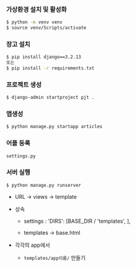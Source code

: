 

### 가상환경 설치 및 활성화

```bash
$ python -m venv venv
$ source venv/Scripts/activate
```

### 장고 설치

```bash
$ pip install django==3.2.13
또는
$ pip install -r requirements.txt
```

### 프로젝트 생성

```bash
$ django-admin startproject pjt .
```

### 앱생성

```bash
$ python manage.py startapp articles
```

### 어플 등록

```bash
settings.py
```

### 서버 실행

```bash
$ python manage.py runserver
```



- URL -> views -> template

- 상속
  
  - settings : 'DIRS': [BASE_DIR / 'templates', ],
  
  - templates -> base.html

- 각각의 app에서
  
  - `templates/app이름/` 만들기
